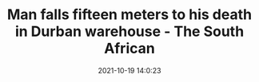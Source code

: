 ---
"title": "Man falls fifteen meters to his death in Durban warehouse - The South African"
"date": "2021-10-19 14:0:23"
"feed_name": "GOOGLENEWSINDUSTRIAL"
"feed_website": "https://news.google.com/search?q=industrial%2Bincident&hl=en-US&gl=US&ceid=US:en"
"feed_rss": "https://news.google.com/rss/search?q=industrial%2Bincident&hl=en-US&gl=US&ceid=US:en"
"link": "https://www.thesouthafrican.com/news/man-falls-fifteen-meters-to-his-death-in-durban-warehouse/"
"source": "{'href': 'https://www.thesouthafrican.com', 'title': 'The South African'}"
"file": "_posts/2021-1-1-5788dccdf1451724ca05238fad6c910873c006bd.md"
"accident": "0"
"drilling": "0"
"represented_by": "0"
"dead": "0"
"injured": "0"
"arrested": "0"
"place": "unknown place"
"where": "unknown site"
"causes": "unknown"
"place_uri": "unknown place"
---